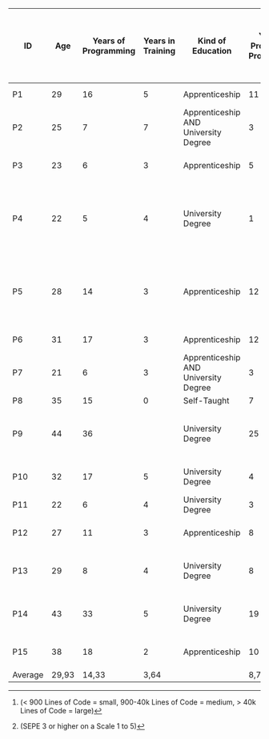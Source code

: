 | ID |	Age |	Years of Programming |	Years in Training |	Kind of Education |	Years of Professional Programming |	Average Project Size[^1] |	Self Estimated Programming Experience (SEPE) (Scale 1 to 10) |	SEPE compared to Experts (Scale 1 to 5) |	SEPE Compared to Co-Workers (Scale 1 to 5) |	Number of Programming Languages[^2] |	Programming Languages |	SEPE Functional Programming (Scale 1 to 5) |	SEPE Imperative Programming (Scale 1 to 5) |	SEPE Logical Programming (Scale 1 to 5) |	SEPE Object-oriented Programming (Scale 1 to 5) |
| --- | ---- | ----- | ------ | ------------- | ----- | ----- | ---- | ----- | ------ | ----- | ------------------- | ----- | ----- | ----- | ----- | 
| P1 |	29 |	16 |	5 |	Apprenticeship |	11 |	medium |	6 |	2 |	4 |	3 |	php, c#, javaScript |	1 |	3 |	1 |	5 |
| P2 |	25 |	7 |	7 |	Apprenticeship AND University Degree |	3 |	medium |	5 |	2 |	3 |	3 |	go, javaScript, java |	1 |	2 |	1 |	4 |
| P3 |	23 |	6 |	3 |	Apprenticeship |	5 |	large |	9 |	3 |	5 |	4 |	javaScript, typeScript, c#, c++ |	4 |	1 |	1 |	5 |
| P4 |	22 |	5 |	4 |	University Degree |	1 |	medium |	9 |	2 |	5 |	11 |	c, c++, rust, kotlin, python, java, javaScript, typeScript, haskell, c#, php |	5 |	5 |	2 |	5 |
| P5 |	28 |	14 |	3 |	Apprenticeship |	12 |	large |	9 |	4 |	4 |	11 |	c, c++, perl, javaScript, typeScript, java, scala, python, php, assembler, go |	3 |	5 |	1 |	5 |
| P6 |	31 |	17 |	3 |	Apprenticeship |	12 |	large |	9 |	5 |	5 |	5 |	kotlin, java, c, c++, go |	3 |	5 |	3 |	5 |
| P7 |	21 |	6 |	3 |	Apprenticeship AND University Degree |	3 |	medium |	7 |	3 |	4 |	6 |	c, c++, java, kotlin, typeScript, javaScript |	1 |	4 |	1 |	4 |
| P8 |	35 |	15 |	0 |	Self-Taught |	7 |	medium |	5 |	2 |	2 |	2 |	c#, php |	1 |	4 |	1 |	3 |
| P9 |	44 |	36 |	|	University Degree |	25 |	large |	9 |  |	5 |	10 |	java, c#, ada, cobol, abap, typescript, javascript, rexx, c, c++ |	2 |	5 |	1 |	5 |
| P10 |	32 |	17 |	5 |	University Degree |	4 |	large |	6 |	2 |	3 |	4 |	java, javaScript, C#, Python |	2 |	4 |	1 |	4 |
| P11 |	22 |	6 |	4 |	University Degree |	3 |	large |	7 |	3 |	3 |	4 |	kotlin, java, c++, c# |	4 |	5 |	3 |	5 |
| P12 |	27 |	11 |	3 |	Apprenticeship |	8 |	large |	8 |  |		3 |	3 |	javascript, typescript, c++ |	5 |	4 |	4 |	5 |
| P13 |	29 |	8 |	4 |	University Degree |	8 |	large |	8 |	4 |	4 |	5 |	javascript, typescript, c#, python, ruby |	4 |	1 |	3 |	4 |
| P14 |	43 |	33 |	5 |	University Degree |	19 |	medium |	8 |	|	4 |	6 |	c, c++, python, javaScript, bash, php |	2 |	5 |	1 |	5 |
| P15 |	38 |	18 |	2 |	Apprenticeship |	10 |	large |	7 |  |		3 |	4 |	 typescript, javascript, python, c# |	4 |	2 |	3 |	5 |
|Average |	29,93 |	14,33 |	3,64 |  |		8,73 | |		7,47 |	2,91 |	3,8 |	5,4 |  |		2,8 |	3,67 |	1,8 |	4,6 |


[^1]: (< 900 Lines of Code = small, 900-40k Lines of Code = medium, > 40k Lines of Code = large)
[^2]: (SEPE 3 or higher on a Scale 1 to 5)
